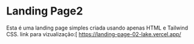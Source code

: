 # Landing Page2
Esta é uma landing page simples criada usando apenas HTML e Tailwind CSS.
link para vizualização:[
https://landing-page-02-lake.vercel.app/
